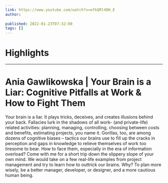 ```yaml
---
link: https://www.youtube.com/watch?v=ofkQRl48H_E
author: 
   
published: 2022-01-23T07:32:00
tags: []
---
```

# Highlights


---
# Ania Gawlikowska | Your Brain is a Liar: Cognitive Pitfalls at Work & How to Fight Them
Your brain is a liar. It plays tricks, deceives, and creates illusions behind your back. Fallacies lurk in the shadows of all work- (and private-life) related activities: planning, managing, controlling, choosing between costs and benefits, estimating projects, you name it. Gorillas, too, are among dozens of cognitive biases – tactics our brains use to fill up the cracks in perception and gaps in knowledge to relieve themselves of work too tiresome to bear. How to face them, especially in the era of information overload? Come with me for a short trip down the slippery slope of your own mind. We would take on a few real-life examples from project management and try to learn how to outtrick our brains. Why? To plan more wisely, be a better manager, developer, or designer, and a more cautious human being.